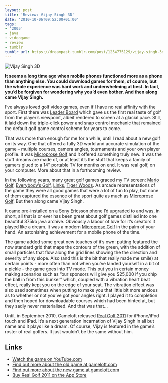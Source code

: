 ```yaml
---
layout: post
title: 'Review: Vijay Singh 3D'
date: '2010-10-06T09:52:00+01:00'
tags:
- '2005'
- java
- videogame
- review
- tumblr
tumblr_url: https://dreampast.tumblr.com/post/1254775129/vijay-singh-3d
---
```

![Vijay Singh 3D](https://64.media.tumblr.com/tumblr_l9tpw5Xh1V1qbfpni.jpg)

**It seems a long time ago when mobile phones functioned more as a phone than anything else. You could download games for them, of course, but the whole experience was hard work and underwhelming at best. In fact, you’d be forgiven for wondering why you’d even bother. And then along came Vijay Singh.**

I’ve always loved golf video games, even if I have no real affinity with the sport. First there was [Leader Board](http://www.mobygames.com/game/leader-board) which gave us the first real taste of golf from the player’s viewpoint, albeit rendered to screen at a glacial pace. Still, it laid down the triple-click power and snap control mechanic that remained the default golf game control scheme for years to come.

That was more than enough for me for a while, until I read about a new golf on its way. One that offered a fully 3D world and accurate simulation of the game – multiple courses, camera angles, tournaments and your own player profile. It was [Microprose Golf](http://www.mobygames.com/game/microprose-golf) and it offered something truly new. It was the stuff dreams are made of, or at least it’s the stuff that keeps a family of gamers glued to a 14" portable TV for months on end. It was real golf, on your computer. More about that in a forthcoming review.

In the following years, many great golf games graced my TV screen: [Mario Golf](http://www.mobygames.com/game/mario-golf), [Everybody’s Golf](http://www.mobygames.com/game/everybodys-golf), [Links](http://www.mobygames.com/game-group/links-series), [Tiger Woods](http://www.mobygames.com/game-group/tiger-woods-pga-series). As arcade representations of the game they were all good games that were a lot of fun to play, but none of them captured the essence of the sport quite as much as [Microprose Golf](http://www.mobygames.com/game/microprose-golf). But then along came Vijay Singh.

It came pre-installed on a Sony Ericsson phone I’d upgraded to and was, in short, all that is or ever has been great about golf games distilled into one beautiful 375kb java archive. Obviously a labour of love for it’s creators it played like a dream. It was a modern [Microprose Golf](http://www.mobygames.com/game/microprose-golf) in the palm of your hand. An astonishing achievement for a mobile phone of the time.

The game added some great new touches of it’s own: putting featured the now standard grid that maps the contours of the green, with the addition of small particles that flow along the grid lines showing the the direction and severity of any slope. Also (and this is the bit that really made me smile) at certain points - more often than not when you’ve landed yourself in a bit of a pickle - the game goes into TV mode. This put you in certain money making scenarios such as “our sponsors will give you $25,000 if you chip the ball in from this bunker” which, coupled with a vibration heart beat effect, really kept you on the edge of your seat. The vibration effect was also used sometimes when putting to make you that little bit more anxious as to whether or not you’ve got your angles right. I played it to completion and then hoped for downloadable courses which had been hinted at, but they sadly never materialised. And that was that…

Until, in September 2010, Gameloft released [Real Golf 2011](http://itunes.com/apps/realgolf2011) for iPhone/iPod touch and iPad. It’s a next generation incarnation of Vijay Singh in all but name and it plays like a dream. Of course, Vijay is featured in the game’s roster of real golfers. It just wouldn’t be the same without him.

## Links

- [Watch the game on YouTube.com](http://www.youtube.com/watch?v=Ailq7IapCK4)
- [Find out more about the old game at gameloft.com](http://www.gameloft.com/mobile-games/pro-golf-2007-3d-feat-vijay-singh/)
- [Find out more about the new game at gameloft.com](http://www.gameloft.com/iphone-games/real-golf-2011/)
- [Buy Real Golf 2011 on the App Store](http://itunes.com/apps/realgolf2011)
